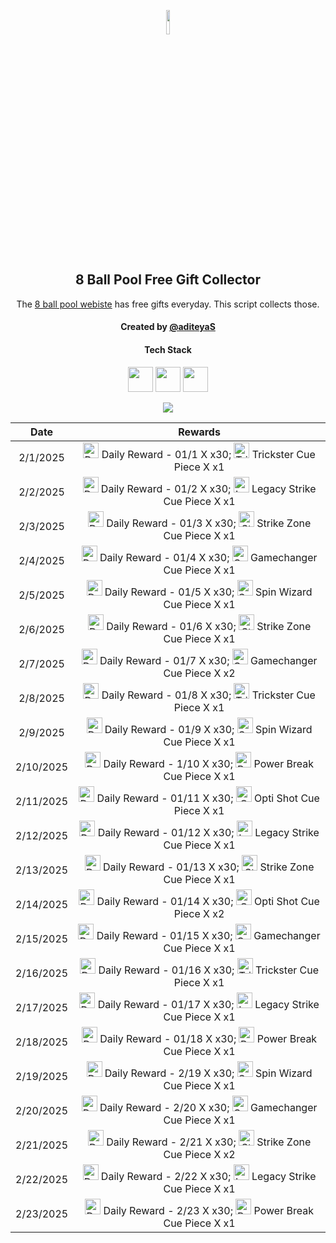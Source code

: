 <p align="center">
  <img src="https://github.com/aditeyaS/8bp-free-gift-collector/blob/main/8bplogo.png" height="10%" />
  <h2 align="center">8 Ball Pool Free Gift Collector</h3>
  <p align="center">The <a href="https://8ballpool.com/en/shop" target="_blank">8 ball pool webiste</a> has free gifts everyday. This script collects those.</p>
  <h4 align="center">Created by <a href="https://github.com/aditeyaS" target="_blank">@aditeyaS</a></h4>
  <div>
    <h4 align="center">Tech Stack</h4>
    <p align="center">
      <img height="40" width="40" src="https://cdn.simpleicons.org/javascript/F7DF1E" />
      <img height="40" width="40" src="https://cdn.simpleicons.org/puppeteer/40B5A4" />
      <img height="40" width="40" src="https://cdn.simpleicons.org/githubactions/2088FF" />
    </p>
  </div>
  <p align="center">
    <a href="https://github.com/aditeyaS/8bp-free-gift-collector/tree/main/archive" aria-label="View previous rewards">
        <img src="https://img.shields.io/badge/View_previous_rewards-8A2BE2?style=for-the-badge"/>
    </a>
  </p>
</p>

| Date | Rewards |
| :---: | :---: |
| 2/1/2025 | <img src="https://prod-hub-config.8ballpool.com/webshop_20250130_1633/USnWllb4w-KS4fPEiBXf9dXsUhGEu_cEuR5PKmHzQveA44iVLfBNVCW-sP077br4GttwgOzIkdVrgQ-yjQrANg~2u1G07bO-jxFq5aOYBDP256_sKAEouUCXJvyfJUncFI.png" height="25" alt="Daily Reward - 01/1"/> Daily Reward - 01/1 X x30; <img src="https://prod-hub-config.8ballpool.com/webshop_20250130_1633/32jsniAyJp8Koi0nFarCqcjJ-v6oYuYEOVFx9DXCYi5dv7VvjPsgr9KH5DqUw3FMCWpYi66hIABPEO7obsXx-w~syawBUG7v9ZD3_1GoYhQWWK3heuF82at1vhrtd87Dxs.png" height="25" alt="Trickster Cue Piece"/> Trickster Cue Piece X x1 |
| 2/2/2025 | <img src="https://prod-hub-config.8ballpool.com/webshop_20250130_1633/USnWllb4w-KS4fPEiBXf9dXsUhGEu_cEuR5PKmHzQveA44iVLfBNVCW-sP077br4GttwgOzIkdVrgQ-yjQrANg~2u1G07bO-jxFq5aOYBDP256_sKAEouUCXJvyfJUncFI.png" height="25" alt="Daily Reward - 01/2"/> Daily Reward - 01/2 X x30; <img src="https://prod-hub-config.8ballpool.com/webshop_20250130_1633/8PI4-d_WCdZfX89MjpTDzhvZExiSs82ceYsV3TPfPrBD7Zjbrai0rqGWpaBnBKerusaWXi6G3FBR3FHmaATb_Q~gK2G3yYltIZcfsuN4lhxXVq-ktHacK_yO3ac-N6McFA.png" height="25" alt="Legacy Strike Cue Piece"/> Legacy Strike Cue Piece X x1 |
| 2/3/2025 | <img src="https://prod-hub-config.8ballpool.com/webshop_20250130_1633/USnWllb4w-KS4fPEiBXf9dXsUhGEu_cEuR5PKmHzQveA44iVLfBNVCW-sP077br4GttwgOzIkdVrgQ-yjQrANg~2u1G07bO-jxFq5aOYBDP256_sKAEouUCXJvyfJUncFI.png" height="25" alt="Daily Reward - 01/3"/> Daily Reward - 01/3 X x30; <img src="https://prod-hub-config.8ballpool.com/webshop_20250130_1633/uew70LP1xb3fHZ8xtHSMRjEDW6rQ-cY3eRnnLRVJ5PBkhlO70MdgREScjjHMEG3N3FfsdgoJReO2lQIBmWkjLA~ENU5GRG4OIdHfBvOoxa5uTu2UabVzPAuR6xkk5SJypA.png" height="25" alt="Strike Zone Cue Piece"/> Strike Zone Cue Piece X x1 |
| 2/4/2025 | <img src="https://prod-hub-config.8ballpool.com/webshop_20250130_1633/USnWllb4w-KS4fPEiBXf9dXsUhGEu_cEuR5PKmHzQveA44iVLfBNVCW-sP077br4GttwgOzIkdVrgQ-yjQrANg~2u1G07bO-jxFq5aOYBDP256_sKAEouUCXJvyfJUncFI.png" height="25" alt="Daily Reward - 01/4"/> Daily Reward - 01/4 X x30; <img src="https://prod-hub-config.8ballpool.com/webshop_20250130_1633/gfAwKYBs_hqq_Su7FRAUAFxbgI5Gx0kdx__P8u2kewXDUik6XCodC8Wf_TOaHFrt_EbYIi5xt1AA2xwY8QCueQ~IiSrrgA2lgrL2fRsW62I5UYetQYmw-rdPum9EzVKL8g.png" height="25" alt="Gamechanger Cue Piece"/> Gamechanger Cue Piece X x1 |
| 2/5/2025 | <img src="https://prod-hub-config.8ballpool.com/webshop_20250130_1633/USnWllb4w-KS4fPEiBXf9dXsUhGEu_cEuR5PKmHzQveA44iVLfBNVCW-sP077br4GttwgOzIkdVrgQ-yjQrANg~2u1G07bO-jxFq5aOYBDP256_sKAEouUCXJvyfJUncFI.png" height="25" alt="Daily Reward - 01/5"/> Daily Reward - 01/5 X x30; <img src="https://prod-hub-config.8ballpool.com/webshop_20250130_1633/kRJ26qKDdiBr7BhDRql2WrGCjCeFmptmjEUzSV4nyT6IGfVzTv-8-r-Q-BRtkWB-VvofUc7CY9ifbsxldEok0Q~sNj_SHAvyngabQPPIdbDvVfHJL_RJMjZugE2GipYfyE.png" height="25" alt="Spin Wizard Cue Piece"/> Spin Wizard Cue Piece X x1 |
| 2/6/2025 | <img src="https://prod-hub-config.8ballpool.com/webshop_20250130_0921/USnWllb4w-KS4fPEiBXf9dXsUhGEu_cEuR5PKmHzQveA44iVLfBNVCW-sP077br4GttwgOzIkdVrgQ-yjQrANg~2u1G07bO-jxFq5aOYBDP256_sKAEouUCXJvyfJUncFI.png" height="25" alt="Daily Reward - 01/6"/> Daily Reward - 01/6 X x30; <img src="https://prod-hub-config.8ballpool.com/webshop_20250130_0921/uew70LP1xb3fHZ8xtHSMRjEDW6rQ-cY3eRnnLRVJ5PBkhlO70MdgREScjjHMEG3N3FfsdgoJReO2lQIBmWkjLA~ENU5GRG4OIdHfBvOoxa5uTu2UabVzPAuR6xkk5SJypA.png" height="25" alt="Strike Zone Cue Piece"/> Strike Zone Cue Piece X x1 |
| 2/7/2025 | <img src="https://prod-hub-config.8ballpool.com/webshop_20250130_0921/USnWllb4w-KS4fPEiBXf9dXsUhGEu_cEuR5PKmHzQveA44iVLfBNVCW-sP077br4GttwgOzIkdVrgQ-yjQrANg~2u1G07bO-jxFq5aOYBDP256_sKAEouUCXJvyfJUncFI.png" height="25" alt="Daily Reward - 01/7"/> Daily Reward - 01/7 X x30; <img src="https://prod-hub-config.8ballpool.com/webshop_20250130_0921/gfAwKYBs_hqq_Su7FRAUAFxbgI5Gx0kdx__P8u2kewXDUik6XCodC8Wf_TOaHFrt_EbYIi5xt1AA2xwY8QCueQ~IiSrrgA2lgrL2fRsW62I5UYetQYmw-rdPum9EzVKL8g.png" height="25" alt="Gamechanger Cue Piece"/> Gamechanger Cue Piece X x2 |
| 2/8/2025 | <img src="https://prod-hub-config.8ballpool.com/webshop_20250130_0921/USnWllb4w-KS4fPEiBXf9dXsUhGEu_cEuR5PKmHzQveA44iVLfBNVCW-sP077br4GttwgOzIkdVrgQ-yjQrANg~2u1G07bO-jxFq5aOYBDP256_sKAEouUCXJvyfJUncFI.png" height="25" alt="Daily Reward - 01/8"/> Daily Reward - 01/8 X x30; <img src="https://prod-hub-config.8ballpool.com/webshop_20250130_0921/32jsniAyJp8Koi0nFarCqcjJ-v6oYuYEOVFx9DXCYi5dv7VvjPsgr9KH5DqUw3FMCWpYi66hIABPEO7obsXx-w~syawBUG7v9ZD3_1GoYhQWWK3heuF82at1vhrtd87Dxs.png" height="25" alt="Trickster Cue Piece"/> Trickster Cue Piece X x1 |
| 2/9/2025 | <img src="https://prod-hub-config.8ballpool.com/webshop_20250130_0921/USnWllb4w-KS4fPEiBXf9dXsUhGEu_cEuR5PKmHzQveA44iVLfBNVCW-sP077br4GttwgOzIkdVrgQ-yjQrANg~2u1G07bO-jxFq5aOYBDP256_sKAEouUCXJvyfJUncFI.png" height="25" alt="Daily Reward - 01/9"/> Daily Reward - 01/9 X x30; <img src="https://prod-hub-config.8ballpool.com/webshop_20250130_0921/kRJ26qKDdiBr7BhDRql2WrGCjCeFmptmjEUzSV4nyT6IGfVzTv-8-r-Q-BRtkWB-VvofUc7CY9ifbsxldEok0Q~sNj_SHAvyngabQPPIdbDvVfHJL_RJMjZugE2GipYfyE.png" height="25" alt="Spin Wizard Cue Piece"/> Spin Wizard Cue Piece X x1 |
| 2/10/2025 | <img src="https://prod-hub-config.8ballpool.com/webshop_20250130_0921/USnWllb4w-KS4fPEiBXf9dXsUhGEu_cEuR5PKmHzQveA44iVLfBNVCW-sP077br4GttwgOzIkdVrgQ-yjQrANg~2u1G07bO-jxFq5aOYBDP256_sKAEouUCXJvyfJUncFI.png" height="25" alt="Daily Reward - 1/10"/> Daily Reward - 1/10 X x30; <img src="https://prod-hub-config.8ballpool.com/webshop_20250130_0921/mNnZWuEOnaxrZiFEn0apCZsaxydrm7_45_rCxX7ipZjrua-KLdMHlxKeu77TZwEAUZCsVA52ZIKsmXiDVeUwVQ~kx0MT45xRtcGPIPCqrnGTAezM0yQc5Ind0hQgvrI-xc.png" height="25" alt="Power Break Cue Piece"/> Power Break Cue Piece X x1 |
| 2/11/2025 | <img src="https://prod-hub-config.8ballpool.com/webshop_20250130_0921/USnWllb4w-KS4fPEiBXf9dXsUhGEu_cEuR5PKmHzQveA44iVLfBNVCW-sP077br4GttwgOzIkdVrgQ-yjQrANg~2u1G07bO-jxFq5aOYBDP256_sKAEouUCXJvyfJUncFI.png" height="25" alt="Daily Reward - 01/11"/> Daily Reward - 01/11 X x30; <img src="https://prod-hub-config.8ballpool.com/webshop_20250130_0921/Psx-E7uPYsPupGj0nxmL-ggEUzHn-7lsgkMAwlcVF4gwPZSN_a8mgloScb-GG-vdGTPe2BGN48s55voNCggOwg~AFzNC1iBF6kM5VF7z3TAuOb6gNgagPGTHZUH3ViCTlg.png" height="25" alt="Opti Shot Cue Piece"/> Opti Shot Cue Piece X x1 |
| 2/12/2025 | <img src="https://prod-hub-config.8ballpool.com/webshop_20250206_0925/USnWllb4w-KS4fPEiBXf9dXsUhGEu_cEuR5PKmHzQveA44iVLfBNVCW-sP077br4GttwgOzIkdVrgQ-yjQrANg~2u1G07bO-jxFq5aOYBDP256_sKAEouUCXJvyfJUncFI.png" height="25" alt="Daily Reward - 01/12"/> Daily Reward - 01/12 X x30; <img src="https://prod-hub-config.8ballpool.com/webshop_20250206_0925/8PI4-d_WCdZfX89MjpTDzhvZExiSs82ceYsV3TPfPrBD7Zjbrai0rqGWpaBnBKerusaWXi6G3FBR3FHmaATb_Q~gK2G3yYltIZcfsuN4lhxXVq-ktHacK_yO3ac-N6McFA.png" height="25" alt="Legacy Strike Cue Piece"/> Legacy Strike Cue Piece X x1 |
| 2/13/2025 | <img src="https://prod-hub-config.8ballpool.com/webshop_20250206_0925/USnWllb4w-KS4fPEiBXf9dXsUhGEu_cEuR5PKmHzQveA44iVLfBNVCW-sP077br4GttwgOzIkdVrgQ-yjQrANg~2u1G07bO-jxFq5aOYBDP256_sKAEouUCXJvyfJUncFI.png" height="25" alt="Daily Reward - 01/13"/> Daily Reward - 01/13 X x30; <img src="https://prod-hub-config.8ballpool.com/webshop_20250206_0925/uew70LP1xb3fHZ8xtHSMRjEDW6rQ-cY3eRnnLRVJ5PBkhlO70MdgREScjjHMEG3N3FfsdgoJReO2lQIBmWkjLA~ENU5GRG4OIdHfBvOoxa5uTu2UabVzPAuR6xkk5SJypA.png" height="25" alt="Strike Zone Cue Piece"/> Strike Zone Cue Piece X x1 |
| 2/14/2025 | <img src="https://prod-hub-config.8ballpool.com/webshop_20250206_0925/USnWllb4w-KS4fPEiBXf9dXsUhGEu_cEuR5PKmHzQveA44iVLfBNVCW-sP077br4GttwgOzIkdVrgQ-yjQrANg~2u1G07bO-jxFq5aOYBDP256_sKAEouUCXJvyfJUncFI.png" height="25" alt="Daily Reward - 01/14"/> Daily Reward - 01/14 X x30; <img src="https://prod-hub-config.8ballpool.com/webshop_20250206_0925/Psx-E7uPYsPupGj0nxmL-ggEUzHn-7lsgkMAwlcVF4gwPZSN_a8mgloScb-GG-vdGTPe2BGN48s55voNCggOwg~AFzNC1iBF6kM5VF7z3TAuOb6gNgagPGTHZUH3ViCTlg.png" height="25" alt="Opti Shot Cue Piece"/> Opti Shot Cue Piece X x2 |
| 2/15/2025 | <img src="https://prod-hub-config.8ballpool.com/webshop_20250206_0925/USnWllb4w-KS4fPEiBXf9dXsUhGEu_cEuR5PKmHzQveA44iVLfBNVCW-sP077br4GttwgOzIkdVrgQ-yjQrANg~2u1G07bO-jxFq5aOYBDP256_sKAEouUCXJvyfJUncFI.png" height="25" alt="Daily Reward - 01/15"/> Daily Reward - 01/15 X x30; <img src="https://prod-hub-config.8ballpool.com/webshop_20250206_0925/gfAwKYBs_hqq_Su7FRAUAFxbgI5Gx0kdx__P8u2kewXDUik6XCodC8Wf_TOaHFrt_EbYIi5xt1AA2xwY8QCueQ~IiSrrgA2lgrL2fRsW62I5UYetQYmw-rdPum9EzVKL8g.png" height="25" alt="Gamechanger Cue Piece"/> Gamechanger Cue Piece X x1 |
| 2/16/2025 | <img src="https://prod-hub-config.8ballpool.com/webshop_20250206_0925/USnWllb4w-KS4fPEiBXf9dXsUhGEu_cEuR5PKmHzQveA44iVLfBNVCW-sP077br4GttwgOzIkdVrgQ-yjQrANg~2u1G07bO-jxFq5aOYBDP256_sKAEouUCXJvyfJUncFI.png" height="25" alt="Daily Reward - 01/16"/> Daily Reward - 01/16 X x30; <img src="https://prod-hub-config.8ballpool.com/webshop_20250206_0925/32jsniAyJp8Koi0nFarCqcjJ-v6oYuYEOVFx9DXCYi5dv7VvjPsgr9KH5DqUw3FMCWpYi66hIABPEO7obsXx-w~syawBUG7v9ZD3_1GoYhQWWK3heuF82at1vhrtd87Dxs.png" height="25" alt="Trickster Cue Piece"/> Trickster Cue Piece X x1 |
| 2/17/2025 | <img src="https://prod-hub-config.8ballpool.com/webshop_20250206_0925/USnWllb4w-KS4fPEiBXf9dXsUhGEu_cEuR5PKmHzQveA44iVLfBNVCW-sP077br4GttwgOzIkdVrgQ-yjQrANg~2u1G07bO-jxFq5aOYBDP256_sKAEouUCXJvyfJUncFI.png" height="25" alt="Daily Reward - 01/17"/> Daily Reward - 01/17 X x30; <img src="https://prod-hub-config.8ballpool.com/webshop_20250206_0925/8PI4-d_WCdZfX89MjpTDzhvZExiSs82ceYsV3TPfPrBD7Zjbrai0rqGWpaBnBKerusaWXi6G3FBR3FHmaATb_Q~gK2G3yYltIZcfsuN4lhxXVq-ktHacK_yO3ac-N6McFA.png" height="25" alt="Legacy Strike Cue Piece"/> Legacy Strike Cue Piece X x1 |
| 2/18/2025 | <img src="https://prod-hub-config.8ballpool.com/webshop_20250206_0925/USnWllb4w-KS4fPEiBXf9dXsUhGEu_cEuR5PKmHzQveA44iVLfBNVCW-sP077br4GttwgOzIkdVrgQ-yjQrANg~2u1G07bO-jxFq5aOYBDP256_sKAEouUCXJvyfJUncFI.png" height="25" alt="Daily Reward - 01/18"/> Daily Reward - 01/18 X x30; <img src="https://prod-hub-config.8ballpool.com/webshop_20250206_0925/mNnZWuEOnaxrZiFEn0apCZsaxydrm7_45_rCxX7ipZjrua-KLdMHlxKeu77TZwEAUZCsVA52ZIKsmXiDVeUwVQ~kx0MT45xRtcGPIPCqrnGTAezM0yQc5Ind0hQgvrI-xc.png" height="25" alt="Power Break Cue Piece"/> Power Break Cue Piece X x1 |
| 2/19/2025 | <img src="https://prod-hub-config.8ballpool.com/webshop_20250213_0927/Owj9mnsmo6cy1UQ2e-DgycisJKLKcqp88q6Tyx-MxvTkFqvyeFXBa-gE-69ahWs1k8s3IPf2Jk9gOrVM0Jqmmg~Mu3GDinw46xGrS6D-LvpbQgBTqbETKcO1OZ69g8ivNs.png" height="25" alt="Daily Reward - 2/19"/> Daily Reward - 2/19 X x30; <img src="https://prod-hub-config.8ballpool.com/webshop_20250213_0927/kRJ26qKDdiBr7BhDRql2WrGCjCeFmptmjEUzSV4nyT6IGfVzTv-8-r-Q-BRtkWB-VvofUc7CY9ifbsxldEok0Q~sNj_SHAvyngabQPPIdbDvVfHJL_RJMjZugE2GipYfyE.png" height="25" alt="Spin Wizard Cue Piece"/> Spin Wizard Cue Piece X x1 |
| 2/20/2025 | <img src="https://prod-hub-config.8ballpool.com/webshop_20250213_0927/Owj9mnsmo6cy1UQ2e-DgycisJKLKcqp88q6Tyx-MxvTkFqvyeFXBa-gE-69ahWs1k8s3IPf2Jk9gOrVM0Jqmmg~Mu3GDinw46xGrS6D-LvpbQgBTqbETKcO1OZ69g8ivNs.png" height="25" alt="Daily Reward - 2/20"/> Daily Reward - 2/20 X x30; <img src="https://prod-hub-config.8ballpool.com/webshop_20250213_0927/gfAwKYBs_hqq_Su7FRAUAFxbgI5Gx0kdx__P8u2kewXDUik6XCodC8Wf_TOaHFrt_EbYIi5xt1AA2xwY8QCueQ~IiSrrgA2lgrL2fRsW62I5UYetQYmw-rdPum9EzVKL8g.png" height="25" alt="Gamechanger Cue Piece"/> Gamechanger Cue Piece X x1 |
| 2/21/2025 | <img src="https://prod-hub-config.8ballpool.com/webshop_20250213_0927/Owj9mnsmo6cy1UQ2e-DgycisJKLKcqp88q6Tyx-MxvTkFqvyeFXBa-gE-69ahWs1k8s3IPf2Jk9gOrVM0Jqmmg~Mu3GDinw46xGrS6D-LvpbQgBTqbETKcO1OZ69g8ivNs.png" height="25" alt="Daily Reward - 2/21"/> Daily Reward - 2/21 X x30; <img src="https://prod-hub-config.8ballpool.com/webshop_20250213_0927/uew70LP1xb3fHZ8xtHSMRjEDW6rQ-cY3eRnnLRVJ5PBkhlO70MdgREScjjHMEG3N3FfsdgoJReO2lQIBmWkjLA~ENU5GRG4OIdHfBvOoxa5uTu2UabVzPAuR6xkk5SJypA.png" height="25" alt="Strike Zone Cue Piece"/> Strike Zone Cue Piece X x2 |
| 2/22/2025 | <img src="https://prod-hub-config.8ballpool.com/webshop_20250213_0927/Owj9mnsmo6cy1UQ2e-DgycisJKLKcqp88q6Tyx-MxvTkFqvyeFXBa-gE-69ahWs1k8s3IPf2Jk9gOrVM0Jqmmg~Mu3GDinw46xGrS6D-LvpbQgBTqbETKcO1OZ69g8ivNs.png" height="25" alt="Daily Reward - 2/22"/> Daily Reward - 2/22 X x30; <img src="https://prod-hub-config.8ballpool.com/webshop_20250213_0927/8PI4-d_WCdZfX89MjpTDzhvZExiSs82ceYsV3TPfPrBD7Zjbrai0rqGWpaBnBKerusaWXi6G3FBR3FHmaATb_Q~gK2G3yYltIZcfsuN4lhxXVq-ktHacK_yO3ac-N6McFA.png" height="25" alt="Legacy Strike Cue Piece"/> Legacy Strike Cue Piece X x1 |
| 2/23/2025 | <img src="https://prod-hub-config.8ballpool.com/webshop_20250213_0927/Owj9mnsmo6cy1UQ2e-DgycisJKLKcqp88q6Tyx-MxvTkFqvyeFXBa-gE-69ahWs1k8s3IPf2Jk9gOrVM0Jqmmg~Mu3GDinw46xGrS6D-LvpbQgBTqbETKcO1OZ69g8ivNs.png" height="25" alt="Daily Reward - 2/23"/> Daily Reward - 2/23 X x30; <img src="https://prod-hub-config.8ballpool.com/webshop_20250213_0927/mNnZWuEOnaxrZiFEn0apCZsaxydrm7_45_rCxX7ipZjrua-KLdMHlxKeu77TZwEAUZCsVA52ZIKsmXiDVeUwVQ~kx0MT45xRtcGPIPCqrnGTAezM0yQc5Ind0hQgvrI-xc.png" height="25" alt="Power Break Cue Piece"/> Power Break Cue Piece X x1 |

